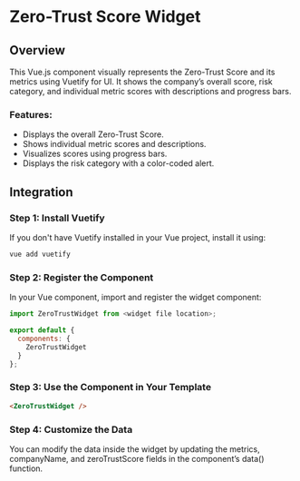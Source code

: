 # Zero-Trust Score Widget

## Overview

This Vue.js component visually represents the Zero-Trust Score and its metrics using Vuetify for UI. It shows the company’s overall score, risk category, and individual metric scores with descriptions and progress bars.

### Features:
- Displays the overall Zero-Trust Score.
- Shows individual metric scores and descriptions.
- Visualizes scores using progress bars.
- Displays the risk category with a color-coded alert.

## Integration

### Step 1: Install Vuetify
If you don't have Vuetify installed in your Vue project, install it using:

```bash
vue add vuetify
```

### Step 2: Register the Component
In your Vue component, import and register the widget component:

```js
import ZeroTrustWidget from <widget file location>;

export default {
  components: {
    ZeroTrustWidget
  }
};
```

### Step 3: Use the Component in Your Template

```html
<ZeroTrustWidget />
```

### Step 4: Customize the Data
You can modify the data inside the widget by updating the metrics, companyName, and zeroTrustScore fields in the component’s data() function.


